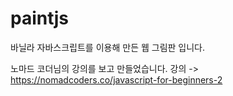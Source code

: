 # paintjs
바닐라 자바스크립트를 이용해 만든 웹 그림판 입니다.

노마드 코더님의 강의를 보고 만들었습니다.
강의 -> https://nomadcoders.co/javascript-for-beginners-2